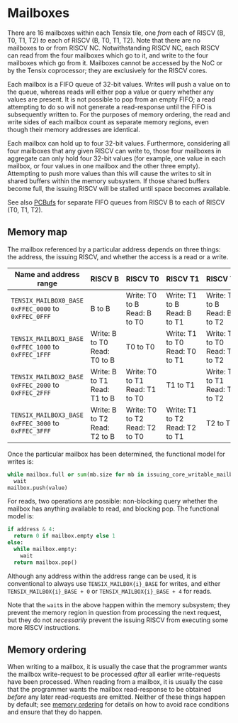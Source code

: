 # Mailboxes

There are 16 mailboxes within each Tensix tile, one _from_ each of RISCV (B, T0, T1, T2) _to_ each of RISCV (B, T0, T1, T2). Note that there are no mailboxes to or from RISCV NC. Notwithstanding RISCV NC, each RISCV can read from the four mailboxes which go to it, and write to the four mailboxes which go from it. Mailboxes cannot be accessed by the NoC or by the Tensix coprocessor; they are exclusively for the RISCV cores.

Each mailbox is a FIFO queue of 32-bit values. Writes will push a value on to the queue, whereas reads will either pop a value or query whether any values are present. It is not possible to pop from an empty FIFO; a read attempting to do so will not generate a read-response until the FIFO is subsequently written to. For the purposes of memory ordering, the read and write sides of each mailbox count as separate memory regions, even though their memory addresses are identical.

Each mailbox can hold up to four 32-bit values. Furthermore, considering all four mailboxes that any given RISCV can write to, those four mailboxes in aggregate can only hold four 32-bit values (for example, one value in each mailbox, or four values in one mailbox and the other three empty). Attempting to push more values than this will cause the writes to sit in shared buffers within the memory subsystem. If those shared buffers become full, the issuing RISCV will be stalled until space becomes available.

See also [PCBufs](PCBufs.md) for separate FIFO queues from RISCV B to each of RISCV (T0, T1, T2).

## Memory map

The mailbox referenced by a particular address depends on three things: the address, the issuing RISCV, and whether the access is a read or a write.

<table><thead><tr><th>Name and address range</th><th>RISCV&nbsp;B</th><th>RISCV&nbsp;T0</th><th>RISCV&nbsp;T1</th><th>RISCV&nbsp;T2</th></tr></thead>
<tr><td><code>TENSIX_MAILBOX0_BASE</code><br/><code>0xFFEC_0000</code> to <code>0xFFEC_0FFF</code></td><td>B to B</td><td>Write: T0 to B<br/>Read: B to T0</td><td>Write: T1 to B<br/>Read: B to T1</td><td>Write: T2 to B<br/>Read: B to T2</td></tr>
<tr><td><code>TENSIX_MAILBOX1_BASE</code><br/><code>0xFFEC_1000</code> to <code>0xFFEC_1FFF</code></td><td>Write: B to T0<br/>Read: T0 to B</td><td>T0 to T0</td><td>Write: T1 to T0<br/>Read: T0 to T1</td><td>Write: T2 to T0<br/>Read: T0 to T2</td></tr>
<tr><td><code>TENSIX_MAILBOX2_BASE</code><br/><code>0xFFEC_2000</code> to <code>0xFFEC_2FFF</code></td><td>Write: B to T1<br/>Read: T1 to B</td><td>Write: T0 to T1<br/>Read: T1 to T0</td><td>T1 to T1</td><td>Write: T2 to T1<br/>Read: T1 to T2</td></tr>
<tr><td><code>TENSIX_MAILBOX3_BASE</code><br/><code>0xFFEC_3000</code> to <code>0xFFEC_3FFF</code></td><td>Write: B to T2<br/>Read: T2 to B</td><td>Write: T0 to T2<br/>Read: T2 to T0</td><td>Write: T1 to T2<br/>Read: T2 to T1</td><td>T2 to T2</td></tr>
</table>

Once the particular mailbox has been determined, the functional model for writes is:
```python
while mailbox.full or sum(mb.size for mb in issuing_core_writable_mailboxes) >= 4:
  wait
mailbox.push(value)
```

For reads, two operations are possible: non-blocking query whether the mailbox has anything available to read, and blocking pop. The functional model is:
```python
if address & 4:
  return 0 if mailbox.empty else 1
else:
  while mailbox.empty:
    wait
  return mailbox.pop()
```

Although any address within the address range can be used, it is conventional to always use `TENSIX_MAILBOX{i}_BASE` for writes, and either `TENSIX_MAILBOX{i}_BASE + 0` or `TENSIX_MAILBOX{i}_BASE + 4` for reads.

Note that the `wait`s in the above happen within the memory subsystem; they prevent the memory region in question from processing the next request, but they do not _necessarily_ prevent the issuing RISCV from executing some more RISCV instructions.

## Memory ordering

When writing to a mailbox, it is usually the case that the programmer wants the mailbox write-request to be processed _after_ all earlier write-requests have been processed. When reading from a mailbox, it is usually the case that the programmer wants the mailbox read-response to be obtained _before_ any later read-requests are emitted. Neither of these things happen by default; see [memory ordering](MemoryOrdering.md) for details on how to avoid race conditions and ensure that they do happen.
